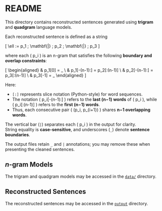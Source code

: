 # README

This directory contains  reconstructed sentences generated using **trigram** and **quadgram** language models.  

Each reconstructed sentence is defined as a string  

\[
\ell := p_1 \; \mathbf{|} \; p_2 \; \mathbf{|} \; p_3
\]

where each \( p_i \) is an n-gram that satisfies the following **boundary and overlap constraints**:

\[
\begin{aligned}
& p_1[0] = \_ \\
& p_1[-(n-1):] = p_2[:(n-1)] \\
& p_2[-(n-1):] = p_3[:(n-1)] \\
& p_3[-1] = \_
\end{aligned}
\]

Here:
- `[:]` represents slice notation (Python-style) for word sequences.  
- The notation \( p_i[-(n-1):] \) refers to the **last (n−1) words** of \( p_i \), while \( p_i[:(n-1)] \) refers to the **first (n−1) words**.  
- Thus, each consecutive pair \( (p_i, p_{i+1}) \) shares **n−1 overlapping words**.  

The vertical bar (`|`) separates each \( p_i \) in the output for clarity.  
String equality is **case-sensitive**, and underscores (`_`) denote **sentence boundaries**.  

The output files retain `_` and `|` annotations; you may remove these when presenting the cleaned sentences.

## $n$-gram Models
The trigram and quadgram models may be accessed in the [`data/`](data/) directory.

## Reconstructed Sentences
The reconstructed sentences may be accessed in the [`output`](output/) directory.